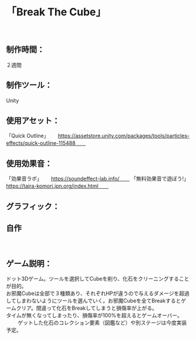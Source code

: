 # 「Break The Cube」
　　
　　
## 制作時間：  
２週間　　 
　　
　　
## 制作ツール：  
Unity　　
　　
　　
## 使用アセット：  
「Quick Outline」　　 
https://assetstore.unity.com/packages/tools/particles-effects/quick-outline-115488　　
　　
　　
## 使用効果音：  
「効果音ラボ」　　
https://soundeffect-lab.info/　　
「無料効果音で遊ぼう!」　　
https://taira-komori.jpn.org/index.html　　
　　
　　
## グラフィック：
自作
　　
-----------------------------------
　　
## ゲーム説明：
ドット3Dゲーム。ツールを選択してCubeを削り、化石をクリーニングすることが目的。  
お邪魔Cubeは全部で３種類あり、それぞれHPが違うので与えるダメージを超過してしまわないようにツールを選んでいく。お邪魔Cubeを全てBreakするとゲームクリア。間違って化石をBreakしてしまうと損傷率が上がる。  
タイムが無くなってしまったり、損傷率が100%を超えるとゲームオーバー。  
　　
ゲットした化石のコレクション要素（図鑑など）や別ステージは今度実装予定。  
